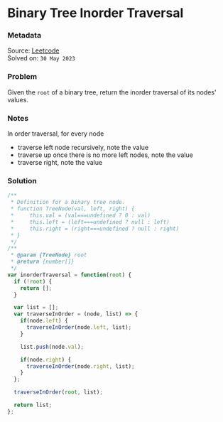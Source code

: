 # Binary Tree Inorder Traversal

### Metadata

Source: [Leetcode](https://leetcode.com/problems/binary-tree-inorder-traversal/) <br/>
Solved on: `30 May 2023`

### Problem
Given the `root` of a binary tree, return the inorder traversal of its nodes' values.

### Notes
In order traversal, for every node
  - traverse left node recursively, note the value
  - traverse up once there is no more left nodes, note the value
  - traverse right, note the value

### Solution
```javascript
/**
 * Definition for a binary tree node.
 * function TreeNode(val, left, right) {
 *     this.val = (val===undefined ? 0 : val)
 *     this.left = (left===undefined ? null : left)
 *     this.right = (right===undefined ? null : right)
 * }
 */
/**
 * @param {TreeNode} root
 * @return {number[]}
 */
var inorderTraversal = function(root) {
  if (!root) {
    return [];
  }

  var list = [];
  var traverseInOrder = (node, list) => {
    if(node.left) {
      traverseInOrder(node.left, list);
    }

    list.push(node.val);

    if(node.right) {
      traverseInOrder(node.right, list);
    }
  };

  traverseInOrder(root, list);

  return list;
};
```